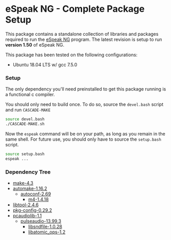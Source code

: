 # eSpeak NG - Complete Package Setup

This package contains a standalone collection of libraries and packages required to run the [eSpeak NG](https://github.com/espeak-ng/espeak-ng) program. The latest revision is setup to run **version 1.50** of eSpeak NG.

This package has been tested on the following configurations:
* Ubuntu 18.04 LTS w/ gcc 7.5.0

### Setup

The only dependency you'll need preinstalled to get this package running is a functional c compiler.

You should only need to build once. To do so, source the `devel.bash` script and run `CASCADE-MAKE`

``` bash
source devel.bash
./CASCADE-MAKE.sh
```

Now the `espeak` command will be on your path, as long as you remain in the same shell. For future use, you should only have to source the `setup.bash` script.

```bash
source setup.bash
espeak ...
```

### Dependency Tree

* [make-4.3](https://www.gnu.org/software/make/)
* [automake-1.16.2](https://www.gnu.org/software/automake/)
    * [autoconf-2.69](https://www.gnu.org/software/autoconf/autoconf.html)
        * [m4-1.4.18](https://www.gnu.org/software/m4/m4.html)
* [libtool-2.4.6](https://www.gnu.org/software/libtool/)
* [pkg-config-0.29.2](https://www.freedesktop.org/wiki/Software/pkg-config/)
* [pcaudiolib-1.1](https://github.com/espeak-ng/pcaudiolib/)
    * [pulseaudio-13.99.3](https://www.freedesktop.org/wiki/Software/PulseAudio/Download/)
        * [libsndfile-1.0.28](http://www.mega-nerd.com/libsndfile/)
        * [libatomic_ops-1.2](https://github.com/ivmai/libatomic_ops)